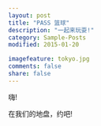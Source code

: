 ```yaml
---
layout: post
title: "PASS 篮球"
description: "一起来玩耍!"
category: Sample-Posts
modified: 2015-01-20

imagefeature: tokyo.jpg
comments: false
share: false
---
```


嗨!

在我们的地盘，约吧!
